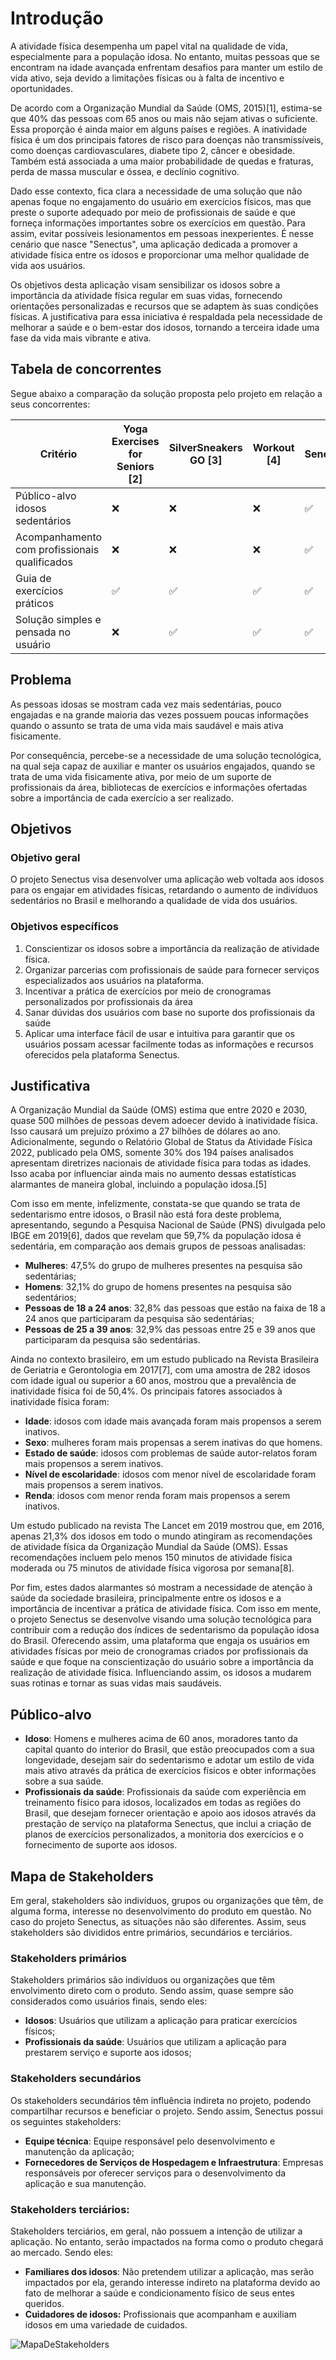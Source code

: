 # Introdução

A atividade física desempenha um papel vital na qualidade de vida, especialmente para a população idosa. No entanto, muitas pessoas que se encontram na idade avançada enfrentam desafios para manter um estilo de vida ativo, seja devido a limitações físicas ou à falta de incentivo e oportunidades.

De acordo com a Organização Mundial da Saúde (OMS, 2015)[1], estima-se que 40% das pessoas com 65 anos ou mais não sejam ativas o suficiente. Essa proporção é ainda maior em alguns países e regiões. A inatividade física é um dos principais fatores de risco para doenças não transmissíveis, como doenças cardiovasculares, diabete tipo 2, câncer e obesidade. Também está associada a uma maior probabilidade de quedas e fraturas, perda de massa muscular e óssea, e declínio cognitivo.

Dado esse contexto, fica clara a necessidade de uma solução que não apenas foque no engajamento do usuário em exercícios físicos, mas que preste o suporte adequado por meio de profissionais de saúde e que forneça informações importantes sobre os exercícios em questão. Para assim, evitar possíveis lesionamentos em pessoas inexperientes. É nesse cenário que nasce "Senectus", uma aplicação dedicada a promover a atividade física entre os idosos e proporcionar uma melhor qualidade de vida aos usuários.

Os objetivos desta aplicação visam sensibilizar os idosos sobre a importância da atividade física regular em suas vidas, fornecendo orientações personalizadas e recursos que se adaptem às suas condições físicas. A justificativa para essa iniciativa é respaldada pela necessidade de melhorar a saúde e o bem-estar dos idosos, tornando a terceira idade uma fase da vida mais vibrante e ativa.

## Tabela de concorrentes
Segue abaixo a comparação da solução proposta pelo projeto em relação a seus concorrentes:

| Critério | Yoga Exercises for Seniors [2] | SilverSneakers GO [3]| Workout [4]| Senectus |
| --- | --- | --- | --- | --- |
| Público-alvo idosos sedentários | ❌ | ❌ | ❌ | ✅ |
| Acompanhamento com profissionais qualificados  | ❌ | ❌ | ❌ | ✅ |
| Guia de exercícios práticos | ✅ | ✅ | ✅ | ✅ |
| Solução simples e pensada no usuário | ❌ | ✅ | ✅ | ✅ |


## Problema

As pessoas idosas se mostram cada vez mais sedentárias, pouco engajadas e na grande maioria das vezes possuem poucas informações quando o assunto se trata de uma vida mais saudável e mais ativa fisicamente.

Por consequência, percebe-se a necessidade de uma solução tecnológica, na qual seja capaz de auxiliar e manter os usuários engajados, quando se trata de uma vida fisicamente ativa, por meio de um suporte de profissionais da área, bibliotecas de exercícios e informações ofertadas sobre a importância de cada exercício a ser realizado.

## Objetivos

### Objetivo geral

O projeto Senectus visa desenvolver uma aplicação web voltada aos idosos para os engajar em atividades físicas, retardando o aumento de indivíduos sedentários no Brasil e melhorando a qualidade de vida dos usuários.

### Objetivos específicos

1. Conscientizar os idosos sobre a importância da realização de atividade física.
2. Organizar parcerias com profissionais de saúde para fornecer serviços especializados aos usuários na plataforma.
3. Incentivar a prática de exercícios por meio de cronogramas personalizados por profissionais da área
4. Sanar dúvidas dos usuários com base no suporte dos profissionais da saúde
5. Aplicar uma interface fácil de usar e intuitiva para garantir que os usuários possam acessar facilmente todas as informações e recursos oferecidos pela plataforma Senectus.

## Justificativa

A Organização Mundial da Saúde (OMS) estima que entre 2020 e 2030, quase 500 milhões de pessoas devem adoecer devido à inatividade física. Isso causará um prejuízo próximo a 27 bilhões de dólares ao ano. Adicionalmente, segundo o Relatório Global de Status da Atividade Física 2022, publicado pela OMS, somente 30% dos 194 países analisados apresentam diretrizes nacionais de atividade física para todas as idades. Isso acaba por influenciar ainda mais no aumento dessas estatísticas alarmantes de maneira global, incluindo a população idosa.[5]

Com isso em mente, infelizmente, constata-se que quando se trata de sedentarismo entre idosos, o Brasil não está fora deste problema, apresentando, segundo a Pesquisa Nacional de Saúde (PNS) divulgada pelo IBGE em 2019[6], dados que revelam que 59,7% da população idosa é sedentária, em comparação aos demais grupos de pessoas analisadas:

- **Mulheres**: 47,5% do grupo de mulheres presentes na pesquisa são sedentárias;
- **Homens**: 32,1% do grupo de homens presentes na pesquisa são sedentários;
- **Pessoas de 18 a 24 anos**: 32,8% das pessoas que estão na faixa de 18 a 24 anos que participaram da pesquisa são sedentárias;
- **Pessoas de 25 a 39 anos**: 32,9% das pessoas entre 25 e 39 anos que participaram da pesquisa são sedentárias.

Ainda no contexto brasileiro, em um estudo publicado na Revista Brasileira de Geriatria e Gerontologia em 2017[7], com uma amostra de 282 idosos com idade igual ou superior a 60 anos, mostrou que a prevalência de inatividade física foi de 50,4%. Os principais fatores associados à inatividade física foram:

- **Idade**: idosos com idade mais avançada foram mais propensos a serem inativos.
- **Sexo**: mulheres foram mais propensas a serem inativas do que homens.
- **Estado de saúde**: idosos com problemas de saúde autor-relatos foram mais propensos a serem inativos.
- **Nível de escolaridade**: idosos com menor nível de escolaridade foram mais propensos a serem inativos.
- **Renda**: idosos com menor renda foram mais propensos a serem inativos.

Um estudo publicado na revista The Lancet em 2019 mostrou que, em 2016, apenas 21,3% dos idosos em todo o mundo atingiram as recomendações de atividade física da Organização Mundial da Saúde (OMS). Essas recomendações incluem pelo menos 150 minutos de atividade física moderada ou 75 minutos de atividade física vigorosa por semana[8].

Por fim, estes dados alarmantes só mostram a necessidade de atenção à saúde da sociedade brasileira, principalmente entre os idosos e a importância de incentivar a prática de atividade física. Com isso em mente, o projeto Senectus se desenvolve visando uma solução tecnológica para contribuir com a redução dos índices de sedentarismo da população idosa do Brasil. Oferecendo assim, uma plataforma que engaja os usuários em atividades físicas por meio de cronogramas criados por profissionais da saúde e que foque na conscientização do usuário sobre a importância da realização de atividade física. Influenciando assim, os idosos a mudarem suas rotinas e tornar as suas vidas mais saudáveis.

## Público-alvo

- **Idoso**: Homens e mulheres acima de 60 anos, moradores tanto da capital quanto do interior do Brasil, que estão preocupados com a sua longevidade, desejam sair do sedentarismo e adotar um estilo de vida mais ativo através da prática de exercícios físicos e obter informações sobre a sua saúde.
- **Profissionais da saúde**: Profissionais da saúde com experiência em treinamento físico para idosos, localizados em todas as regiões do Brasil, que desejam fornecer orientação e apoio aos idosos através da prestação de serviço na plataforma Senectus, que inclui a criação de planos de exercícios personalizados, a monitoria dos exercícios e o fornecimento de suporte aos idosos.

## Mapa de Stakeholders

Em geral, stakeholders são indivíduos, grupos ou organizações que têm, de alguma forma, interesse no desenvolvimento do produto em questão. No caso do projeto Senectus, as situações não são diferentes. Assim, seus stakeholders são divididos entre primários, secundários e terciários.

### Stakeholders primários

Stakeholders primários são indivíduos ou organizações que têm envolvimento direto com o produto. Sendo assim, quase sempre são considerados como usuários finais, sendo eles:

- **Idosos**: Usuários que utilizam a aplicação para praticar exercícios físicos;
- **Profissionais da saúde**: Usuários que utilizam a aplicação para prestarem serviço e suporte aos idosos;

### Stakeholders secundários

Os stakeholders secundários têm influência indireta no projeto, podendo compartilhar recursos e beneficiar o projeto. Sendo assim, Senectus possui os seguintes stakeholders:

- **Equipe técnica**: Equipe responsável pelo desenvolvimento e manutenção da aplicação;
- **Fornecedores de Serviços de Hospedagem e Infraestrutura**: Empresas responsáveis por oferecer serviços para o desenvolvimento da aplicação e sua manutenção.

### Stakeholders terciários:

Stakeholders terciários, em geral, não possuem a intenção de utilizar a aplicação. No entanto, serão impactados na forma como o produto chegará ao mercado. Sendo eles:

- **Familiares dos idosos**: Não pretendem utilizar a aplicação, mas serão impactados por ela, gerando interesse indireto na plataforma devido ao fato de melhorar a saúde e condicionamento físico de seus entes queridos.
- **Cuidadores de idosos:** Profissionais que acompanham e auxiliam idosos em uma variedade de cuidados.
  
![MapaDeStakeholders](https://github.com/ICEI-PUC-Minas-PMV-SI/pmv-si-2023-2-pe1-t2-senectus/assets/92616145/c96f36c2-0944-4c32-9d6a-7a53bd05efb2 "Figura 1: Mapa de Stakholderns")


